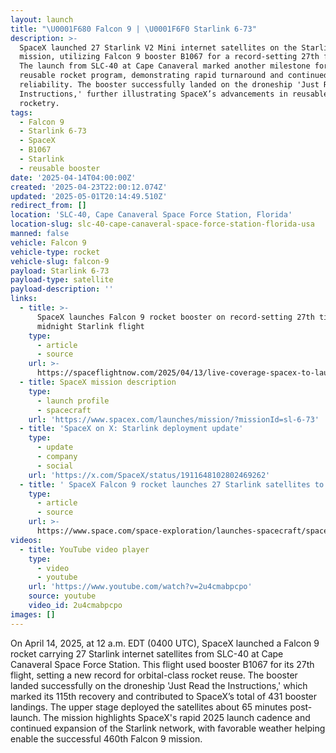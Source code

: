 ```yaml
---
layout: launch
title: "\U0001F680 Falcon 9 | \U0001F6F0 Starlink 6-73"
description: >-
  SpaceX launched 27 Starlink V2 Mini internet satellites on the Starlink 6-73
  mission, utilizing Falcon 9 booster B1067 for a record-setting 27th flight.
  The launch from SLC-40 at Cape Canaveral marked another milestone for SpaceX’s
  reusable rocket program, demonstrating rapid turnaround and continued
  reliability. The booster successfully landed on the droneship 'Just Read the
  Instructions,' further illustrating SpaceX’s advancements in reusable
  rocketry.
tags:
  - Falcon 9
  - Starlink 6-73
  - SpaceX
  - B1067
  - Starlink
  - reusable booster
date: '2025-04-14T04:00:00Z'
created: '2025-04-23T22:00:12.074Z'
updated: '2025-05-01T20:14:49.510Z'
redirect_from: []
location: 'SLC-40, Cape Canaveral Space Force Station, Florida'
location-slug: slc-40-cape-canaveral-space-force-station-florida-usa
manned: false
vehicle: Falcon 9
vehicle-type: rocket
vehicle-slug: falcon-9
payload: Starlink 6-73
payload-type: satellite
payload-description: ''
links:
  - title: >-
      SpaceX launches Falcon 9 rocket booster on record-setting 27th time on
      midnight Starlink flight
    type:
      - article
      - source
    url: >-
      https://spaceflightnow.com/2025/04/13/live-coverage-spacex-to-launch-27-starlink-satellites-on-falcon-9-rocket-from-cape-canaveral/
  - title: SpaceX mission description
    type:
      - launch profile
      - spacecraft
    url: 'https://www.spacex.com/launches/mission/?missionId=sl-6-73'
  - title: 'SpaceX on X: Starlink deployment update'
    type:
      - update
      - company
      - social
    url: 'https://x.com/SpaceX/status/1911648102802469262'
  - title: ' SpaceX Falcon 9 rocket launches 27 Starlink satellites to orbit on record-breaking 27th flight (video, photos) '
    type:
      - article
      - source
    url: >-
      https://www.space.com/space-exploration/launches-spacecraft/spacex-falcon-9-rocket-launches-27-starlink-satellites-to-orbit-on-record-breaking-27th-flight-photos
videos:
  - title: YouTube video player
    type:
      - video
      - youtube
    url: 'https://www.youtube.com/watch?v=2u4cmabpcpo'
    source: youtube
    video_id: 2u4cmabpcpo
images: []
---
```

On April 14, 2025, at 12 a.m. EDT (0400 UTC), SpaceX launched a Falcon 9 rocket carrying 27 Starlink internet satellites from SLC-40 at Cape Canaveral Space Force Station. This flight used booster B1067 for its 27th flight, setting a new record for orbital-class rocket reuse. The booster landed successfully on the droneship 'Just Read the Instructions,' which marked its 115th recovery and contributed to SpaceX’s total of 431 booster landings. The upper stage deployed the satellites about 65 minutes post-launch. The mission highlights SpaceX's rapid 2025 launch cadence and continued expansion of the Starlink network, with favorable weather helping enable the successful 460th Falcon 9 mission.
